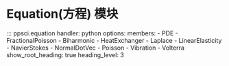 # Equation(方程) 模块

::: ppsci.equation
    handler: python
    options:
      members:
        - PDE
        - FractionalPoisson
        - Biharmonic
        - HeatExchanger
        - Laplace
        - LinearElasticity
        - NavierStokes
        - NormalDotVec
        - Poisson
        - Vibration
        - Volterra
      show_root_heading: true
      heading_level: 3
